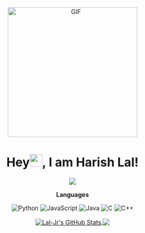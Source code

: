 <!--
**Lal-Jr/Lal-Jr** is a ✨ _special_ ✨ repository because its `README.md` (this file) appears on your GitHub profile.

Here are some ideas to get you started:

- 🔭 I’m currently working on ...
- 🌱 I’m currently learning ...
- 👯 I’m looking to collaborate on ...
- 🤔 I’m looking for help with ...
- 💬 Ask me about ...
- 📫 How to reach me: ...
- 😄 Pronouns: ...
- ⚡ Fun fact: ...
-->

<div align="center">
<img align="center" alt="GIF" height="300px" src="https://i.pinimg.com/originals/e4/26/70/e426702edf874b181aced1e2fa5c6cde.gif" />

# Hey<img src="https://media.tenor.com/images/822fb670841c6f6582fefbb82e338a50/tenor.gif" width="29px">, I am Harish Lal! 

![](https://visitor-badge.glitch.me/badge?page_id=Lal-Jr)

**Languages**

![Python](https://img.shields.io/badge/-Python-000?style=flat&logo=python)
![JavaScript](https://img.shields.io/badge/-JavaScript-000?style=flat&logo=javascript)
![Java](https://img.shields.io/badge/-Java-000?style=flat&logo=Java&logoColor=007396)
![C](https://img.shields.io/badge/-C-000?style=flat&logo=C)
![C++](https://img.shields.io/badge/-C++-000?style=flat&logo=C%2B%2B&logoColor=00599C)

<a href="https://github.com/Lal-Jr">
  <img align="center" src="https://github-readme-stats.vercel.app/api?username=Lal-Jr&show_icons=true&theme=tokyonight&icon_color=6392DF&hide=prs" alt="Lal-Jr's GitHub Stats" />
</a>


<a href="https://github.com/Lal-Jr">
  <img align="center" src="https://github-readme-stats.vercel.app/api/top-langs/?username=Lal-Jr&show_icons=true&theme=tokyonight&icon_color=6392DF&hide=prs" />
</a>
